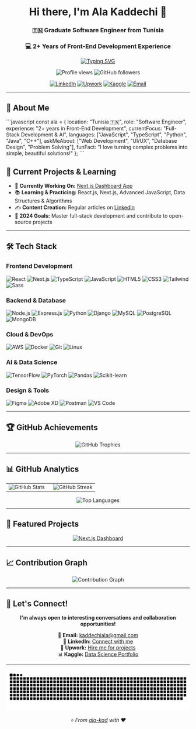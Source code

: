 <div align="center">

# Hi there, I'm Ala Kaddechi 👋

### 🇹🇳 Graduate Software Engineer from Tunisia
### 💻 2+ Years of Front-End Development Experience

[![Typing SVG](https://readme-typing-svg.herokuapp.com?font=Fira+Code&pause=1000&color=151385&width=600&lines=Software+Engineer;Experienced+Front+End+Developer;AWS+Certified+Professional;AI+%26+Machine+Learning+Enthusiast;Full+Stack+Developer)](https://git.io/typing-svg)

<p align="center">
  <img src="https://komarev.com/ghpvc/?username=ala-kad&label=Profile%20views&color=0e75b6&style=flat" alt="Profile views" />
  <img src="https://img.shields.io/github/followers/ala-kad?label=Followers&style=social" alt="GitHub followers" />
</p>

[![LinkedIn](https://img.shields.io/badge/LinkedIn-0077B5?style=for-the-badge&logo=linkedin&logoColor=white)](https://www.linkedin.com/in/ala-kaddechi/) 
[![Upwork](https://img.shields.io/badge/Upwork-6FDA44?style=for-the-badge&logo=upwork&logoColor=white)](https://www.upwork.com/freelancers/~01e2324660108e1882)
[![Kaggle](https://img.shields.io/badge/Kaggle-20BEFF?style=for-the-badge&logo=kaggle&logoColor=white)](https://www.kaggle.com/alakaddechi)
[![Email](https://img.shields.io/badge/Email-D14836?style=for-the-badge&logo=gmail&logoColor=white)](mailto:kaddechiala@gmail.com)

</div>

---

## 🚀 About Me

\`\`\`javascript
const ala = {
    location: "Tunisia 🇹🇳",
    role: "Software Engineer",
    experience: "2+ years in Front-End Development",
    currentFocus: "Full-Stack Development & AI",
    languages: ["JavaScript", "TypeScript", "Python", "Java", "C++"],
    askMeAbout: ["Web Development", "UI/UX", "Database Design", "Problem Solving"],
    funFact: "I love turning complex problems into simple, beautiful solutions!"
};
\`\`\`

## 🔭 Current Projects & Learning

- 🌟 **Currently Working On:** [Next.js Dashboard App](https://github.com/ala-kad/nextjs-dashboard)
- 📚 **Learning & Practicing:** React.js, Next.js, Advanced JavaScript, Data Structures & Algorithms
- ✍️ **Content Creation:** Regular articles on [LinkedIn](https://www.linkedin.com/in/ala-kaddechi/)
- 🎯 **2024 Goals:** Master full-stack development and contribute to open-source projects

---

## 🛠️ Tech Stack

### **Frontend Development**
<p>
<img src="https://img.shields.io/badge/React-20232A?style=for-the-badge&logo=react&logoColor=61DAFB" alt="React"/>
<img src="https://img.shields.io/badge/Next.js-000000?style=for-the-badge&logo=nextdotjs&logoColor=white" alt="Next.js"/>
<img src="https://img.shields.io/badge/TypeScript-007ACC?style=for-the-badge&logo=typescript&logoColor=white" alt="TypeScript"/>
<img src="https://img.shields.io/badge/JavaScript-F7DF1E?style=for-the-badge&logo=javascript&logoColor=black" alt="JavaScript"/>
<img src="https://img.shields.io/badge/HTML5-E34F26?style=for-the-badge&logo=html5&logoColor=white" alt="HTML5"/>
<img src="https://img.shields.io/badge/CSS3-1572B6?style=for-the-badge&logo=css3&logoColor=white" alt="CSS3"/>
<img src="https://img.shields.io/badge/Tailwind_CSS-38B2AC?style=for-the-badge&logo=tailwind-css&logoColor=white" alt="Tailwind"/>
<img src="https://img.shields.io/badge/Sass-CC6699?style=for-the-badge&logo=sass&logoColor=white" alt="Sass"/>
</p>

### **Backend & Database**
<p>
<img src="https://img.shields.io/badge/Node.js-43853D?style=for-the-badge&logo=node.js&logoColor=white" alt="Node.js"/>
<img src="https://img.shields.io/badge/Express.js-404D59?style=for-the-badge&logo=express&logoColor=white" alt="Express.js"/>
<img src="https://img.shields.io/badge/Python-3776AB?style=for-the-badge&logo=python&logoColor=white" alt="Python"/>
<img src="https://img.shields.io/badge/Django-092E20?style=for-the-badge&logo=django&logoColor=white" alt="Django"/>
<img src="https://img.shields.io/badge/MySQL-00000F?style=for-the-badge&logo=mysql&logoColor=white" alt="MySQL"/>
<img src="https://img.shields.io/badge/PostgreSQL-316192?style=for-the-badge&logo=postgresql&logoColor=white" alt="PostgreSQL"/>
<img src="https://img.shields.io/badge/MongoDB-4EA94B?style=for-the-badge&logo=mongodb&logoColor=white" alt="MongoDB"/>
</p>

### **Cloud & DevOps**
<p>
<img src="https://img.shields.io/badge/Amazon_AWS-232F3E?style=for-the-badge&logo=amazon-aws&logoColor=white" alt="AWS"/>
<img src="https://img.shields.io/badge/Docker-2496ED?style=for-the-badge&logo=docker&logoColor=white" alt="Docker"/>
<img src="https://img.shields.io/badge/Git-F05032?style=for-the-badge&logo=git&logoColor=white" alt="Git"/>
<img src="https://img.shields.io/badge/Linux-FCC624?style=for-the-badge&logo=linux&logoColor=black" alt="Linux"/>
</p>

### **AI & Data Science**
<p>
<img src="https://img.shields.io/badge/TensorFlow-FF6F00?style=for-the-badge&logo=tensorflow&logoColor=white" alt="TensorFlow"/>
<img src="https://img.shields.io/badge/PyTorch-EE4C2C?style=for-the-badge&logo=pytorch&logoColor=white" alt="PyTorch"/>
<img src="https://img.shields.io/badge/Pandas-150458?style=for-the-badge&logo=pandas&logoColor=white" alt="Pandas"/>
<img src="https://img.shields.io/badge/scikit--learn-F7931E?style=for-the-badge&logo=scikit-learn&logoColor=white" alt="Scikit-learn"/>
</p>

### **Design & Tools**
<p>
<img src="https://img.shields.io/badge/Figma-F24E1E?style=for-the-badge&logo=figma&logoColor=white" alt="Figma"/>
<img src="https://img.shields.io/badge/Adobe%20XD-FF61F6?style=for-the-badge&logo=adobe-xd&logoColor=white" alt="Adobe XD"/>
<img src="https://img.shields.io/badge/Postman-FF6C37?style=for-the-badge&logo=postman&logoColor=white" alt="Postman"/>
<img src="https://img.shields.io/badge/VS%20Code-007ACC?style=for-the-badge&logo=visual-studio-code&logoColor=white" alt="VS Code"/>
</p>

---

## 🏆 GitHub Achievements

<div align="center">
<img src="https://github-profile-trophy.vercel.app/?username=ala-kad&theme=radical&no-frame=false&no-bg=false&margin-w=4" alt="GitHub Trophies"/>
</div>

---

## 📊 GitHub Analytics

<div align="center">
<table>
<tr>
<td width="50%">

<img src="https://github-readme-stats.vercel.app/api?username=ala-kad&show_icons=true&theme=radical&hide_border=true&count_private=true" alt="GitHub Stats"/>

</td>
<td width="50%">

<img src="https://github-readme-streak-stats.herokuapp.com/?user=ala-kad&theme=radical&hide_border=true" alt="GitHub Streak"/>

</td>
</tr>
</table>
</div>

<div align="center">
<img src="https://github-readme-stats.vercel.app/api/top-langs/?username=ala-kad&theme=radical&hide_border=true&include_all_commits=true&count_private=true&layout=compact" alt="Top Languages"/>
</div>

---

## 🎯 Featured Projects

<div align="center">

[![Next.js Dashboard](https://github-readme-stats.vercel.app/api/pin/?username=ala-kad&repo=nextjs-dashboard&theme=radical&hide_border=true)](https://github.com/ala-kad/nextjs-dashboard)

</div>

---

## 📈 Contribution Graph

<div align="center">
<img src="https://github-readme-activity-graph.vercel.app/graph?username=ala-kad&theme=react-dark&hide_border=true&area=true" alt="Contribution Graph"/>
</div>

---

## 💬 Let's Connect!

<div align="center">

**I'm always open to interesting conversations and collaboration opportunities!**

📧 **Email:** [kaddechiala@gmail.com](mailto:kaddechiala@gmail.com)  
💼 **LinkedIn:** [Connect with me](https://www.linkedin.com/in/ala-kaddechi/)  
🚀 **Upwork:** [Hire me for projects](https://www.upwork.com/freelancers/~01e2324660108e1882)  
📊 **Kaggle:** [Data Science Portfolio](https://www.kaggle.com/alakaddechi)

---

<img src="https://raw.githubusercontent.com/platane/snk/output/github-contribution-grid-snake-dark.svg" alt="Snake animation" />

*⭐ From [ala-kad](https://github.com/ala-kad) with ❤️*

</div>
